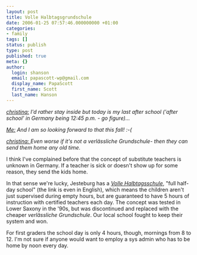 ```yaml
---
layout: post
title: Volle Halbtagsgrundschule
date: 2006-01-25 07:57:46.000000000 +01:00
categories:
- family
tags: []
status: publish
type: post
published: true
meta: {}
author:
  login: shanson
  email: papascott-wp@gmail.com
  display_name: PapaScott
  first_name: Scott
  last_name: Hanson
---
```

<p><em><a href="http://justcallmemausi.blogspot.com/2006/01/i-wish-i-didnt-have-to-go-out.html" title="I wish I didn't have to go out">christina:</a> I'd rather stay inside but today is my last after school ('after school' in Germany being 12:45 p.m. - go figure)...</em></p>
<p><em><a href="http://justcallmemausi.blogspot.com/2006/01/i-wish-i-didnt-have-to-go-out.html#c113811869764813765" title="I wish I didn't have to go out">Me:</a> And I am so looking forward to that this fall! :-(</em></p>
<p><em><a href="http://justcallmemausi.blogspot.com/2006/01/i-wish-i-didnt-have-to-go-out.html#c113813966897030794" title="I wish I didn't have to go out">christina: </a> Even worse if it's not a verl&auml;ssliche Grundschule- then they can send them home any old time.</em></p>
<p>I think I've complained before that the concept of substitute teachers is unknown in Germany. If a teacher is sick or doesn't show up for some reason, they send the kids home.</p>
<p>In that sense we're lucky, Jesteburg has a <em><a href="http://www.gsjesteburg.de/konzept/aufsatz/en.html">Volle Halbtagsschule</a></em>, "full half-day school" (the link is even in English), which means the children aren't just supervised during empty hours, but are guaranteed to have 5 hours of instruction with certified teachers each day. The concept was tested in Lower Saxony in the '90s, but was discontinued and replaced with the cheaper <em>verl&auml;ssliche Grundschule</em>. Our local school fought to keep their system and won.</p>
<p>For first graders the school day is only 4 hours, though, mornings from 8 to 12. I'm not sure if anyone would want to employ a sys admin who has to be home by noon every day. </p>
